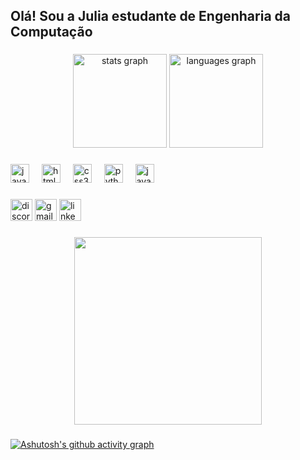 <h2 align="left">Olá! Sou a Julia estudante de Engenharia da Computação</h2>

###

<div align="center">
  <img src="https://github-readme-stats.vercel.app/api?username=JuliaVecchione&hide_title=false&hide_rank=false&show_icons=true&include_all_commits=true&count_private=true&disable_animations=false&theme=dracula&locale=en&hide_border=false" height="150" alt="stats graph"  />
  <img src="https://github-readme-stats.vercel.app/api/top-langs?username=JuliaVecchione&locale=en&hide_title=false&layout=compact&card_width=320&langs_count=5&theme=dracula&hide_border=false" height="150" alt="languages graph"  />
</div>

###

<div align="left">
  <img src="https://cdn.jsdelivr.net/gh/devicons/devicon/icons/javascript/javascript-original.svg" height="30" alt="javascript logo"  />
  <img width="12" />
  <img src="https://cdn.jsdelivr.net/gh/devicons/devicon/icons/html5/html5-original.svg" height="30" alt="html5 logo"  />
  <img width="12" />
  <img src="https://cdn.jsdelivr.net/gh/devicons/devicon/icons/css3/css3-original.svg" height="30" alt="css3 logo"  />
  <img width="12" />
  <img src="https://cdn.jsdelivr.net/gh/devicons/devicon/icons/python/python-original.svg" height="30" alt="python logo"  />
  <img width="12" />
  <img src="https://cdn.jsdelivr.net/gh/devicons/devicon/icons/java/java-original.svg" height="30" alt="java logo"  />
</div>

###

<div align="left">
  <img src="https://img.shields.io/static/v1?message=Discord&logo=discord&label=&color=7289DA&logoColor=white&labelColor=&style=for-the-badge" height="35" alt="discord logo"  />
  <img src="https://img.shields.io/static/v1?message=Gmail&logo=gmail&label=&color=D14836&logoColor=white&labelColor=&style=for-the-badge" height="35" alt="gmail logo"  />
  <img src="https://www.linkedin.com/in/julia-vecchione-0aa753225/" height="35" alt="linkedin logo"  />
</div>

###

<div align="center">
  <img height="300" src="https://media.tenor.com/0ufKblKdp5gAAAAd/japan-scenery.gif"  />
</div>

###

[![Ashutosh's github activity graph](https://github-readme-activity-graph.vercel.app/graph?username=JuliaVecchione&bg_color=201f23&color=ffffff&line=0d0c2c&point=000770&area=true&hide_border=true)](https://github.com/ashutosh00710/github-readme-activity-graph)

